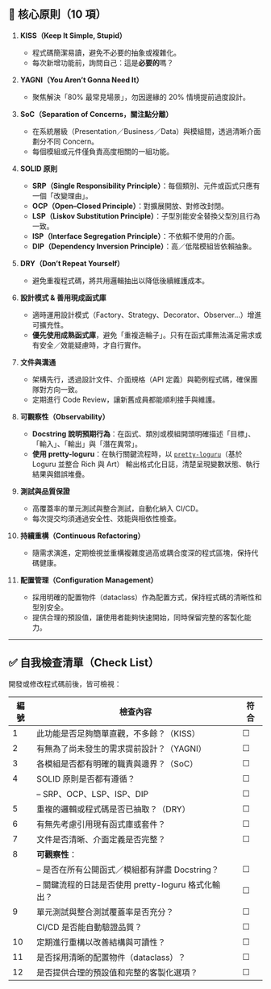 ## 🔖 核心原則（10 項）

1. **KISS（Keep It Simple, Stupid）**

   * 程式碼簡潔易讀，避免不必要的抽象或複雜化。
   * 每次新增功能前，詢問自己：這是**必要的**嗎？

2. **YAGNI（You Aren’t Gonna Need It）**

   * 聚焦解決「80% 最常見場景」，勿因邊緣的 20% 情境提前過度設計。

3. **SoC（Separation of Concerns，關注點分離）**

   * 在系統層級（Presentation／Business／Data）與模組間，透過清晰介面劃分不同 Concern。
   * 每個模組或元件僅負責高度相關的一組功能。

4. **SOLID 原則**

   * **SRP（Single Responsibility Principle）**：每個類別、元件或函式只應有一個「改變理由」。
   * **OCP（Open–Closed Principle）**：對擴展開放、對修改封閉。
   * **LSP（Liskov Substitution Principle）**：子型別能安全替換父型別且行為一致。
   * **ISP（Interface Segregation Principle）**：不依賴不使用的介面。
   * **DIP（Dependency Inversion Principle）**：高／低階模組皆依賴抽象。

5. **DRY（Don’t Repeat Yourself）**

   * 避免重複程式碼，將共用邏輯抽出以降低後續維護成本。

6. **設計模式 & 善用現成函式庫**

   * 適時運用設計模式（Factory、Strategy、Decorator、Observer…）增進可擴充性。
   * **優先使用成熟函式庫**，避免「重複造輪子」。只有在函式庫無法滿足需求或有安全／效能疑慮時，才自行實作。

7. **文件與溝通**

   * 架構先行，透過設計文件、介面規格（API 定義）與範例程式碼，確保團隊對方向一致。
   * 定期進行 Code Review，讓新舊成員都能順利接手與維護。

8. **可觀察性（Observability）**

   * **Docstring 說明預期行為**：在函式、類別或模組開頭明確描述「目標」、「輸入」、「輸出」與「潛在異常」。
   * **使用 pretty-loguru**：在執行關鍵流程時，以 [`pretty-loguru`](https://pypi.org/project/pretty-loguru/)（基於 Loguru 並整合 Rich 與 Art） 輸出格式化日誌，清楚呈現變數狀態、執行結果與錯誤堆疊。

9. **測試與品質保證**

   * 高覆蓋率的單元測試與整合測試，自動化納入 CI/CD。
   * 每次提交均須通過安全性、效能與相依性檢查。

10. **持續重構（Continuous Refactoring）**

    * 隨需求演進，定期檢視並重構複雜度過高或耦合度深的程式區塊，保持代碼健康。

11. **配置管理（Configuration Management）**

    * 採用明確的配置物件（dataclass）作為配置方式，保持程式碼的清晰性和型別安全。
    * 提供合理的預設值，讓使用者能夠快速開始，同時保留完整的客製化能力。

---

## ✅ 自我檢查清單（Check List）

開發或修改程式碼前後，皆可檢視：

| 編號 | 檢查內容                               | 符合 |
| -- | ---------------------------------- | -- |
| 1  | 此功能是否足夠簡單直觀，不多餘？（KISS）             | ☐  |
| 2  | 有無為了尚未發生的需求提前設計？（YAGNI）            | ☐  |
| 3  | 各模組是否都有明確的職責與邊界？（SoC）              | ☐  |
| 4  | SOLID 原則是否都有遵循？                    | ☐  |
|    | – SRP、OCP、LSP、ISP、DIP              | ☐  |
| 5  | 重複的邏輯或程式碼是否已抽取？（DRY）               | ☐  |
| 6  | 有無先考慮引用現有函式庫或套件？                   | ☐  |
| 7  | 文件是否清晰、介面定義是否完整？                   | ☐  |
| 8  | **可觀察性**：                          |    |
|    | – 是否在所有公開函式／模組都有詳盡 Docstring？      | ☐  |
|    | – 關鍵流程的日誌是否使用 pretty-loguru 格式化輸出？ | ☐  |
| 9  | 單元測試與整合測試覆蓋率是否充分？                  | ☐  |
|    | CI/CD 是否能自動驗證品質？                   | ☐  |
| 10 | 定期進行重構以改善結構與可讀性？                   | ☐   |
| 11 | 是否採用清晰的配置物件（dataclass）？ | ☐ |
| 12 | 是否提供合理的預設值和完整的客製化選項？ | ☐ |
